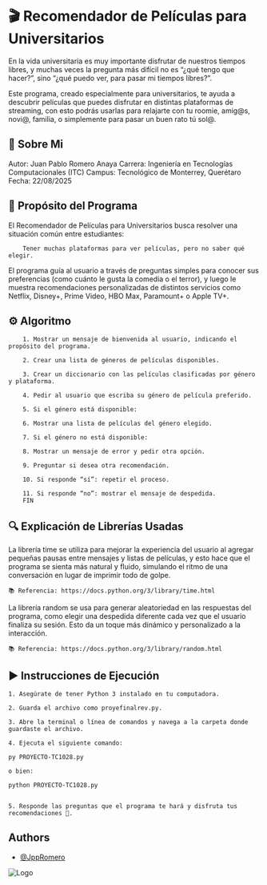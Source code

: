 
# 🎬 Recomendador de Películas para Universitarios
En la vida universitaria es muy importante disfrutar de nuestros tiempos libres, y muchas veces la pregunta más difícil no es “¿qué tengo que hacer?”, sino “¿qué puedo ver, para pasar mi tiempos libres?”.

Este programa, creado especialmente para universitarios, te ayuda a descubrir películas que puedes disfrutar en distintas plataformas de streaming,
con esto podrás usarlas para relajarte con tu roomie, amig@s, novi@, familia, o simplemente para pasar un buen rato tú sol@.


## 🚀 Sobre Mi
Autor: Juan Pablo Romero Anaya
Carrera: Ingeniería en Tecnologías Computacionales (ITC)
Campus: Tecnológico de Monterrey, Querétaro
Fecha: 22/08/2025

## 🧠 Propósito del Programa

El Recomendador de Películas para Universitarios busca resolver una situación común entre estudiantes:

        Tener muchas plataformas para ver películas, pero no saber qué elegir.

El programa guía al usuario a través de preguntas simples para conocer sus preferencias (como cuánto le gusta la comedia o el terror), y luego le muestra recomendaciones personalizadas de distintos servicios como Netflix, Disney+, Prime Video, HBO Max, Paramount+ o Apple TV+.

## ⚙️ Algoritmo
        1. Mostrar un mensaje de bienvenida al usuario, indicando el propósito del programa.

        2. Crear una lista de géneros de películas disponibles.

        3. Crear un diccionario con las películas clasificadas por género y plataforma.

        4. Pedir al usuario que escriba su género de película preferido.

        5. Si el género está disponible:

        6. Mostrar una lista de películas del género elegido.

        7. Si el género no está disponible:

        8. Mostrar un mensaje de error y pedir otra opción.

        9. Preguntar si desea otra recomendación.

        10. Si responde “sí”: repetir el proceso.

        11. Si responde “no”: mostrar el mensaje de despedida.
        FIN
## 🔍 Explicación de Librerías Usadas

La librería time se utiliza para mejorar la experiencia del usuario al agregar pequeñas pausas entre mensajes y listas de películas, y esto hace que el programa se sienta más natural y fluido, simulando el ritmo de una conversación en lugar de imprimir todo de golpe.

    📚 Referencia: https://docs.python.org/3/library/time.html

La librería random se usa para generar aleatoriedad en las respuestas del programa, como elegir una despedida diferente cada vez que el usuario finaliza su sesión.
Esto da un toque más dinámico y personalizado a la interacción.

    📚 Referencia: https://docs.python.org/3/library/random.html
## ▶️ Instrucciones de Ejecución
    1. Asegúrate de tener Python 3 instalado en tu computadora.

    2. Guarda el archivo como proyefinalrev.py.

    3. Abre la terminal o línea de comandos y navega a la carpeta donde guardaste el archivo.

    4. Ejecuta el siguiente comando:

    py PROYECTO-TC1028.py

    o bien:

    python PROYECTO-TC1028.py


    5. Responde las preguntas que el programa te hará y disfruta tus recomendaciones 🍿.
## Authors

- [@JppRomero](https://github.com/JppRomero)


![Logo](https://javier.rodriguez.org.mx/itesm/2014/tecnologico-de-monterrey-blue.png)

